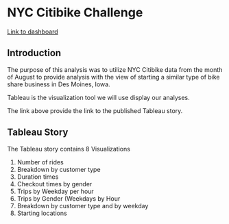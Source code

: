 # NYC Citibike Challenge

[Link to dashboard](https://public.tableau.com/app/profile/john.fortucci/viz/NYCCitiBike_16520740038970/NYCCitibike?publish=yes
 "Link to dashboard")


## Introduction

The purpose of this analysis was to utilize NYC Citibike data from the month of August to provide analysis with the view of starting a similar type of bike share business in Des Moines, Iowa. 

Tableau is the visualization tool we will use display our analyses.

The link above provide the link to the published Tableau story.

## Tableau Story

The Tableau story contains 8 Visualizations

1. Number of rides
2. Breakdown by customer type
3. Duration times
4. Checkout times by gender
5. Trips by Weekday per hour
6. Trips by Gender (Weekdays by Hour
7. Breakdown by customer type and by weekday
8. Starting locations
